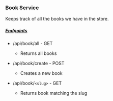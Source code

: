 ### Book Service

Keeps track of all the books we have in the store. 

##### <u>Endpoints</u>

- /api/book/all - GET
  - Returns all books

- /api/book/create - POST
  - Creates a new book

- /api/book/`<slug>` - GET
  - Returns book matching the slug